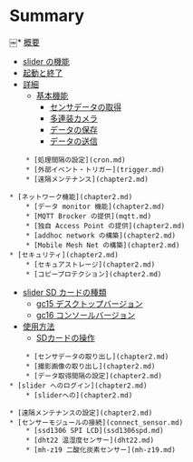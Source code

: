 # Summary

￼  * [概要](README.md)
* [slider の機能](feature.md)
* [起動と終了](start_and_stop.md)
* [詳細](feature.md)
	* [基本機能](slider_main_feature.md)
		* [センサデータの取得](read.md)
		* [多連装カメラ](camera.md)
		* [データの保存](save.md)
		* [データの送信](send.md)
<!--		* [データの表示](chapter2.md) -->
<!--		* [monitor サービスの利用](chapter2.md) -->
<!--		* [その他の IoT サービスの利用](chapter2.md) -->
		* [処理間隔の設定](cron.md)
		* [外部イベント・トリガー](trigger.md)
		* [遠隔メンテナンス](chapter2.md)
<!--	* [PC からの操作](sdcard_feature.md)		
		* [PC からの SD カード操作](sdcard_feature.md)		
		* [WiFi アクセスポイントへの自己登録](addwpa_feature.md)-->
	* [ネットワーク機能](chapter2.md)
		* [データ monitor 機能](chapter2.md)
		* [MQTT Brocker の提供](mqtt.md)
		* [独自 Access Point の提供](chapter2.md)
		* [addhoc network の構築](chapter2.md)
		* [Mobile Mesh Net の構築](chapter2.md)
	* [セキュリティ](chapter2.md)
		* [セキュアストレージ](chapter2.md)
		* [コピープロテクション](chapter2.md)
* [slider SD カードの種類](part2.md)
	* [gc15 デスクトップバージョン](chapter2.md)
	* [gc16 コンソールバージョン](chapter2.md)
* [使用方法](part3.md)
	* [SDカードの操作](sdcard.md)
<!--		* [WiFi アクセスポイントの設定](addwpa_howto.md) -->
		* [センサデータの取り出し](chapter2.md)
		* [撮影画像の取り出し](chapter2.md)
		* [データ取得間隔の設定](chapter2.md)
	* [slider へのログイン](chapter2.md)
		* [sliderへの](chapter2.md)

	* [遠隔メンテナンスの設定](chapter2.md)
	* [センサーモジュールの接続](connect_sensor.md)
		* [ssd1306 SPI LCD](ssd1306spd.md)
		* [dht22 温湿度センサー](dht22.md)
		* [mh-z19 二酸化炭素センサー](mh-z19.md)
